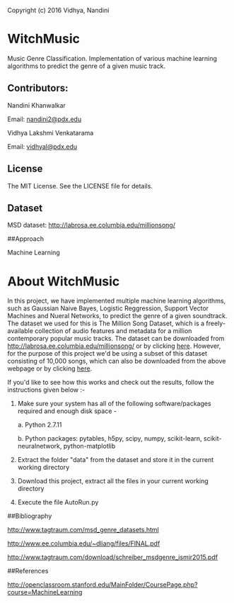 Copyright (c) 2016 Vidhya, Nandini

# WitchMusic
Music Genre Classification. Implementation of various machine learning algorithms to predict the genre of a given music track.

## Contributors:
Nandini Khanwalkar

Email: nandini2@pdx.edu

Vidhya Lakshmi Venkatarama

Email: vidhyal@pdx.edu

## License
The MIT License. See the LICENSE file for details.

## Dataset

MSD dataset: http://labrosa.ee.columbia.edu/millionsong/

##Approach

Machine Learning

# About WitchMusic

In this project, we have implemented multiple machine learning algorithms, such as Gaussian Naive Bayes, Logistic Reggression, Support Vector Machines and Nueral Networks, to predict the genre of a given soundtrack. The dataset we used for this is The Million Song Dataset, which is a freely-available collection of audio features and metadata for a million contemporary popular music tracks. The dataset can be downloaded from http://labrosa.ee.columbia.edu/millionsong/ or by clicking [here](http://labrosa.ee.columbia.edu/millionsong/pages/getting-dataset). However, for the purpose of this project we'd be using a subset of this dataset consisting of 10,000 songs, which can also be downloaded from the above webpage or by clicking [here](http://labrosa.ee.columbia.edu/millionsong/pages/getting-dataset#subset).

If you'd like to see how this works and check out the results, follow the instructions given below :-

1. Make sure your system has all of the following software/packages required and enough disk space -

	a. Python 2.7.11

	b. Python packages: pytables, h5py, scipy, numpy, scikit-learn, scikit-neuralnetwork, python-matplotlib

2. Extract the folder "data" from the dataset and store it in the current working directory

3. Download this project, extract all the files in your current working directory

4. Execute the file AutoRun.py

##Bibliography

http://www.tagtraum.com/msd_genre_datasets.html

http://www.ee.columbia.edu/~dliang/files/FINAL.pdf

http://www.tagtraum.com/download/schreiber_msdgenre_ismir2015.pdf

##References

http://openclassroom.stanford.edu/MainFolder/CoursePage.php?course=MachineLearning
